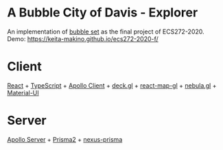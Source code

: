 # A Bubble City of Davis - Explorer

An implementation of [bubble set](http://vialab.science.uoit.ca/portfolio/bubblesets) as the final project of ECS272-2020.  
Demo: https://keita-makino.github.io/ecs272-2020-f/

# Client

[React](https://github.com/facebook/react/) + [TypeScript](https://github.com/microsoft/TypeScript) + 
[Apollo Client](https://github.com/apollographql/apollo-client) + 
[deck.gl](https://github.com/uber/deck.gl) + [react-map-gl](https://github.com/uber/react-map-gl) + [nebula.gl](https://nebula.gl/) + [Material-UI](https://github.com/mui-org/material-ui)

# Server

[Apollo Server](https://github.com/apollographql/apollo-server) + [Prisma2](https://github.com/prisma/prisma2) + [nexus-prisma](https://github.com/graphql-nexus/nexus-prisma)
